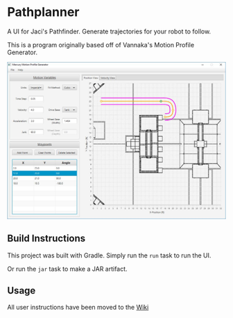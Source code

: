 # Pathplanner
A UI for Jaci's Pathfinder. Generate trajectories for your robot to follow.

This is a program originally based off of Vannaka's Motion Profile Generator.
 
![alt text][logo]

[logo]: https://github.com/Endoman123/motion-profile-generator/blob/master/images/motionwindow.jpg

## Build Instructions
This project was built with Gradle. Simply run the `run` task to run the UI.
  
Or run the `jar` task to make a JAR artifact.

## Usage
All user instructions have been moved to the [Wiki](https://github.com/Endoman123/motion-profile-generator/wiki)